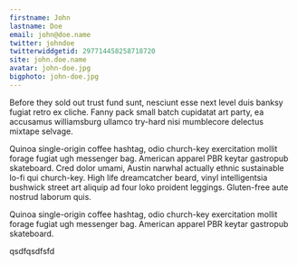 ```yaml
---
firstname: John
lastname: Doe
email: john@doe.name
twitter: johndoe
twitterwiddgetid: 297714458258718720
site: john.doe.name
avatar: john-doe.jpg
bigphoto: john-doe.jpg
---
```


Before they sold out trust fund sunt, nesciunt esse next level duis banksy fugiat retro ex cliche. Fanny pack small batch cupidatat art party, ea accusamus williamsburg ullamco try-hard nisi mumblecore delectus mixtape selvage. 


Quinoa single-origin coffee hashtag, odio church-key exercitation mollit forage fugiat ugh messenger bag. American apparel PBR keytar gastropub skateboard.
Cred dolor umami, Austin narwhal actually ethnic sustainable lo-fi qui church-key. High life dreamcatcher beard, vinyl intelligentsia bushwick street art aliquip ad four loko proident leggings. Gluten-free aute nostrud laborum quis. 

Quinoa single-origin coffee hashtag, odio church-key exercitation mollit forage fugiat ugh messenger bag. American apparel PBR keytar gastropub skateboard.

qsdfqsdfsfd
